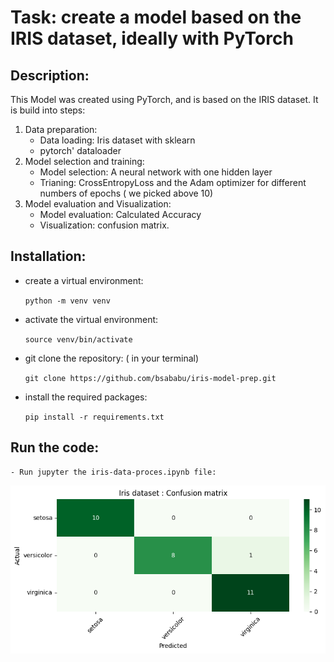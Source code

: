 # Task: create a model based on the IRIS dataset, ideally with PyTorch

## Description:

This Model was created using PyTorch, and is based on the IRIS dataset. It is build into steps:

1. Data preparation:
    - Data loading: Iris dataset with sklearn
    - pytorch' dataloader
2. Model selection and training: 
    - Model selection: A neural network with one hidden layer
    - Trianing: CrossEntropyLoss and the Adam optimizer for different numbers of epochs ( we picked above 10)
3. Model evaluation and Visualization:
    - Model evaluation: Calculated Accuracy
    - Visualization: confusion matrix.

## Installation:

- create a virtual environment:

    ``` python -m venv venv ```
- activate the virtual environment:

    ``` source venv/bin/activate ```
- git clone the repository: ( in your terminal)

    ``` git clone https://github.com/bsababu/iris-model-prep.git ```
- install the required packages:

    ``` pip install -r requirements.txt ```
## Run the code:
    - Run jupyter the iris-data-proces.ipynb file:

![](output.png)
